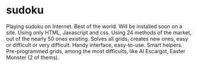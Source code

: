 # sudoku
Playing sudoku on Internet. Best of the world.  Will  be installed soon on a site. Using only HTML, Javascript and css.
Using 24 methods of the market, out of the nearly 50 ones existing. Solves all grids, creates new ones, easy or difficult or very difficult. Handy interface, easy-to-use. Smart helpers. Pre-programmed grids, among the most difficults, like Al Escargot, Easter Monster (2 of thems).
